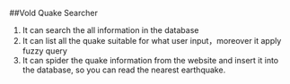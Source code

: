 ##Vold Quake Searcher
1. It can search the all information in the database
2. It can list all the quake suitable for what user input，moreover it apply fuzzy query
3. It can spider the quake information from the website and insert it into the database, so you can read the nearest earthquake.
